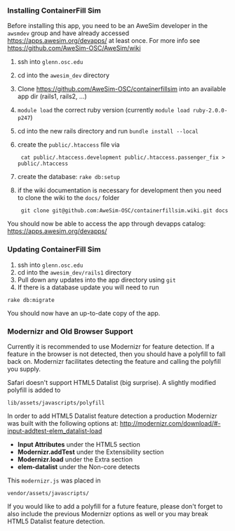 ### Installing ContainerFill Sim

Before installing this app, you need to be an AweSim developer in the `awsmdev` group and have already accessed https://apps.awesim.org/devapps/ at least once. For more info see https://github.com/AweSim-OSC/AweSim/wiki

1. ssh into `glenn.osc.edu`
2. cd into the `awesim_dev` directory
3. Clone https://github.com/AweSim-OSC/containerfillsim into an available app dir (rails1, rails2, ...)
4. `module load` the correct ruby version (currently `module load ruby-2.0.0-p247`)
5. cd into the new rails directory and run `bundle install --local`
6. create the `public/.htaccess` file via

        cat public/.htaccess.development public/.htaccess.passenger_fix > public/.htaccess

7. create the database: `rake db:setup`
8. if the wiki documentation is necessary for development then you need to clone the wiki to the `docs/` folder

        git clone git@github.com:AweSim-OSC/containerfillsim.wiki.git docs

You should now be able to access the app through devapps catalog: https://apps.awesim.org/devapps/

### Updating ContainerFill Sim

1. ssh into `glenn.osc.edu`
2. cd into the `awesim_dev/rails1` directory
3. Pull down any updates into the app directory using `git`
4. If there is a database update you will need to run

```
rake db:migrate
```

You should now have an up-to-date copy of the app.

### Modernizr and Old Browser Support

Currently it is recommended to use Modernizr for feature detection. If a feature in the browser is not detected, then you should have a polyfill to fall back on. Modernizr facilitates detecting the feature and calling the polyfill you supply.

Safari doesn't support HTML5 Datalist (big surprise). A slightly modified polyfill is added to

```
lib/assets/javascripts/polyfill
```

In order to add HTML5 Datalist feature detection a production Modernizr was built with the following options at: http://modernizr.com/download/#-input-addtest-elem_datalist-load

* **Input Attributes** under the HTML5 section
* **Modernizr.addTest** under the Extensibility section
* **Modernizr.load** under the Extra section
* **elem-datalist** under the Non-core detects

This `modernizr.js` was placed in

```
vendor/assets/javascripts/
```

If you would like to add a polyfill for a future feature, please don't forget to also include the previous Modernizr options as well or you may break HTML5 Datalist feature detection.
